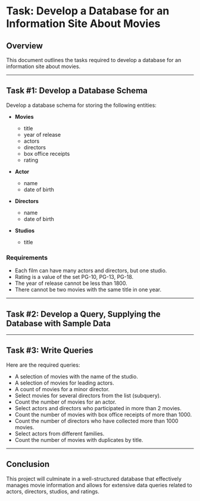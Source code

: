 # Task: Develop a Database for an Information Site About Movies

## Overview
This document outlines the tasks required to develop a database for an information site about movies.

---

## Task #1: Develop a Database Schema

Develop a database schema for storing the following entities:

- **Movies**
  - title
  - year of release
  - actors
  - directors
  - box office receipts
  - rating

- **Actor**
  - name
  - date of birth

- **Directors**
  - name
  - date of birth

- **Studios**
  - title

### Requirements
- Each film can have many actors and directors, but one studio.
- Rating is a value of the set PG-10, PG-13, PG-18.
- The year of release cannot be less than 1800.
- There cannot be two movies with the same title in one year.

---

## Task #2: Develop a Query, Supplying the Database with Sample Data

---

## Task #3: Write Queries
Here are the required queries:

- A selection of movies with the name of the studio.
- A selection of movies for leading actors.
- A count of movies for a minor director.
- Select movies for several directors from the list (subquery).
- Count the number of movies for an actor.
- Select actors and directors who participated in more than 2 movies.
- Count the number of movies with box office receipts of more than 1000.
- Count the number of directors who have collected more than 1000 movies.
- Select actors from different families.
- Count the number of movies with duplicates by title.

---

## Conclusion
This project will culminate in a well-structured database that effectively manages movie information and allows for extensive data queries related to actors, directors, studios, and ratings.
